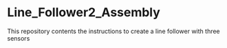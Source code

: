 # Line_Follower2_Assembly
This repository contents the instructions to create a line follower with three sensors
